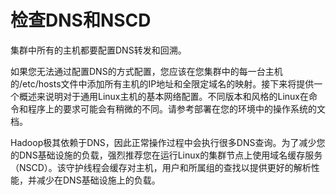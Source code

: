 # 检查DNS和NSCD

集群中所有的主机都要配置DNS转发和回溯。

如果您无法通过配置DNS的方式配置，您应该在您集群中的每一台主机的/etc/hosts文件中添加所有主机的IP地址和全限定域名的映射。接下来将提供一个概述来说明对于通用Linux主机的基本网络配置。不同版本和风格的Linux在命令和程序上的要求可能会有稍微的不同。请参考部署在您的环境中的操作系统的文档。

Hadoop极其依赖于DNS，因此正常操作过程中会执行很多DNS查询。为了减少您的DNS基础设施的负载，强烈推荐您在运行Linux的集群节点上使用域名缓存服务（NSCD）。该守护线程会缓存对主机，用户和所属组的查找以提供更好的解析性能，并减少在DNS基础设施上的负载。